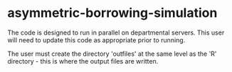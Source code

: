 # asymmetric-borrowing-simulation

The code is designed to run in parallel on departmental servers. This user will need to update this code as appropriate 
prior to running. 

The user must create the directory 'outfiles' at the same level as the 'R' directory - this is where the output files
are written.
